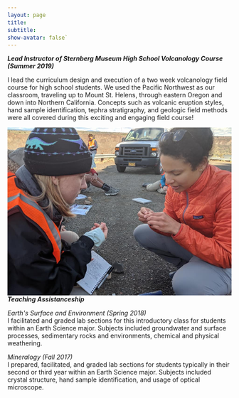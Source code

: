 ```yaml
---
layout: page
title: 
subtitle:
show-avatar: false`
---
```


**_Lead Instructor of Sternberg Museum High School Volcanology Course (Summer 2019)_**

I lead the curriculum design and execution of a two week volcanology field course for high school students. We used the Pacific Northwest as our classroom, traveling up to Mount St. Helens, through eastern Oregon and down into Northern California. Concepts such as volcanic eruption styles, hand sample identification, tephra stratigraphy, and geologic field methods were all covered during this exciting and engaging field course!

<img align="right" src="img/Teaching1.jpg">

**_Teaching Assistanceship_**

_Earth's Surface and Environment (Spring 2018)_  
I facilitated and graded lab sections for this introductory class for students within an Earth Science major. Subjects included groundwater and surface processes, sedimentary rocks and environments, chemical and physical weathering.

_Mineralogy (Fall 2017)_  
I prepared, facilitated, and graded lab sections for students typically in their second or third year within an Earth Science major. Subjects included crystal structure, hand sample identification, and usage of optical microscope.